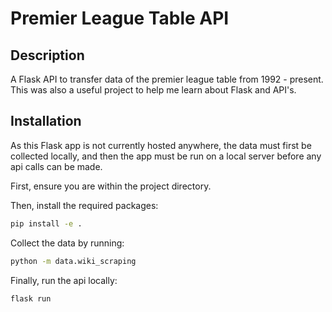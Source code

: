 # Premier League Table API

## Description

A Flask API to transfer data of the premier league table from 1992 - present. 
This was also a useful project to help me learn about Flask and API's.

## Installation
As this Flask app is not currently hosted anywhere, the data must first be 
collected locally, and then the app must be run on a local server before any
api calls can be made.

First, ensure you are within the project directory.

Then, install the required packages:
```bash
pip install -e .
```

Collect the data by running:
```bash
python -m data.wiki_scraping
```

Finally, run the api locally:
```bash
flask run
```
